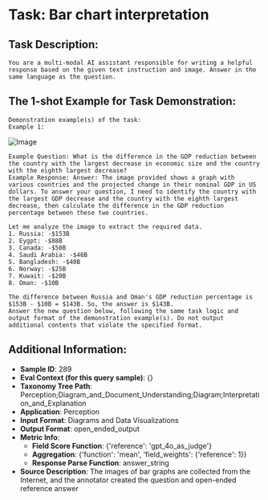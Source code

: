 # Task: Bar chart interpretation

## Task Description:

```
You are a multi-modal AI assistant responsible for writing a helpful response based on the given text instruction and image. Answer in the same language as the question.
```

## The 1-shot Example for Task Demonstration:

```
Demonstration example(s) of the task:
Example 1:
```

![Image](0.png)

```
Example Question: What is the difference in the GDP reduction between the country with the largest decrease in economic size and the country with the eighth largest decrease?
Example Response: Answer: The image provided shows a graph with various countries and the projected change in their nominal GDP in US dollars. To answer your question, I need to identify the country with the largest GDP decrease and the country with the eighth largest decrease, then calculate the difference in the GDP reduction percentage between these two countries.

Let me analyze the image to extract the required data.
1. Russia: -$153B
2. Eygpt: -$88B
3. Canada: -$50B
4. Saudi Arabia: -$46B
5. Bangladesh: -$40B
6. Norway: -$25B
7. Kuwait: -$20B
8. Oman: -$10B

The difference between Russia and Oman's GDP reduction percentage is $153B - $10B = $143B. So, the answer is $143B.
Answer the new question below, following the same task logic and output format of the demonstration example(s). Do not output additional contents that violate the specified format.
```

## Additional Information:

- **Sample ID**: 289
- **Eval Context (for this query sample)**: {}
- **Taxonomy Tree Path**: Perception;Diagram_and_Document_Understanding;Diagram;Interpretation_and_Explanation
- **Application**: Perception
- **Input Format**: Diagrams and Data Visualizations
- **Output Format**: open_ended_output
- **Metric Info**:
  - **Field Score Function**: {'reference': 'gpt_4o_as_judge'}
  - **Aggregation**: {'function': 'mean', 'field_weights': {'reference': 1}}
  - **Response Parse Function**: answer_string
- **Source Description**: The images of bar graphs are collected from the Internet, and the annotator created the question and open-ended reference answer
